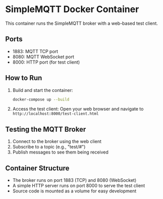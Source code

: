 # SimpleMQTT Docker Container

This container runs the SimpleMQTT broker with a web-based test client.

## Ports

- 1883: MQTT TCP port
- 8080: MQTT WebSocket port
- 8000: HTTP port (for test client)

## How to Run

1. Build and start the container:
   ```bash
   docker-compose up --build
   ```

2. Access the test client:
   Open your web browser and navigate to `http://localhost:8000/test-client.html`

## Testing the MQTT Broker

1. Connect to the broker using the web client
2. Subscribe to a topic (e.g., "test/#")
3. Publish messages to see them being received

## Container Structure

- The broker runs on port 1883 (TCP) and 8080 (WebSocket)
- A simple HTTP server runs on port 8000 to serve the test client
- Source code is mounted as a volume for easy development
